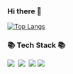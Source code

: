 ### Hi there 👋

<!--
**S-CHOI-S/S-CHOI-S** is a ✨ _special_ ✨ repository because its `README.md` (this file) appears on your GitHub profile.

Here are some ideas to get you started:

- 🔭 I’m currently working on ...
- 🌱 I’m currently learning ...
- 👯 I’m looking to collaborate on ...
- 🤔 I’m looking for help with ...
- 💬 Ask me about ...
- 📫 How to reach me: ...
- 😄 Pronouns: ...
- ⚡ Fun fact: ...
-->
[![Top Langs](https://github-readme-stats.vercel.app/api/top-langs/?username=S-CHOI-S&hide=Makefile,Common+Lisp&langs_count=5&layout=compact)](https://github.com/S-CHOI-S/github-readme-stats)

<h3 align="left">📚 Tech Stack 📚</h3>
<p align="left">
  <img src="https://img.shields.io/badge/C++-00599C?style=square&logo=c%2B%2B&logoColor=white"/></a>&nbsp
  <img src="https://img.shields.io/badge/Python-3766AB?style=square&logo=Python&logoColor=white"/></a>&nbsp
  <img src="https://img.shields.io/badge/linux-FCC624?style=square&logo=linux&logoColor=black">
  <img src="https://img.shields.io/badge/github-181717?style=square&logo=github&logoColor=white">
</p>
